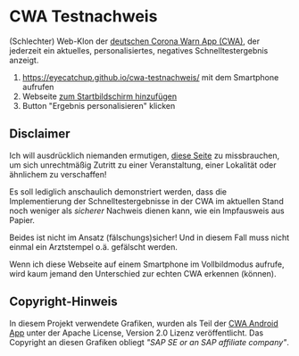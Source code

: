 # CWA Testnachweis

(Schlechter) Web-Klon der [deutschen Corona Warn App (CWA)](https://www.coronawarn.app/), der jederzeit ein aktuelles, personalisiertes, negatives Schnelltestergebnis anzeigt.

1. https://eyecatchup.github.io/cwa-testnachweis/ mit dem Smartphone aufrufen
2. Webseite [zum Startbildschirm hinzufügen](https://developer.mozilla.org/en-US/docs/Web/Progressive_web_apps/Add_to_home_screen) 
3. Button "Ergebnis personalisieren" klicken

## Disclaimer

Ich will ausdrücklich niemanden ermutigen, [diese Seite](https://eyecatchup.github.io/cwa-testnachweis/) zu missbrauchen, um sich unrechtmäßig Zutritt zu einer Veranstaltung, einer Lokalität oder ähnlichem zu verschaffen!

Es soll lediglich anschaulich demonstriert werden, dass die Implementierung der Schnelltestergebnisse in der CWA im aktuellen Stand noch weniger als _sicherer_ Nachweis dienen kann, wie ein Impfausweis aus Papier.

Beides ist nicht im Ansatz (fälschungs)sicher! Und in diesem Fall muss nicht einmal ein Arztstempel o.ä. gefälscht werden.

Wenn ich diese Webseite auf einem Smartphone im Vollbildmodus aufrufe, wird kaum jemand den Unterschied zur echten CWA erkennen (können).

## Copyright-Hinweis

In diesem Projekt verwendete Grafiken, wurden als Teil der [CWA Android App](https://github.com/corona-warn-app/cwa-app-android) unter der Apache License, Version 2.0 Lizenz veröffentlicht. Das Copyright an diesen Grafiken obliegt _"SAP SE or an SAP affiliate company"_.
